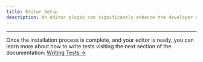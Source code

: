 ```yaml
---
title: Editor Setup
description: An editor plugin can significantly enhance the developer experience when working with Pest PHP. Although most editors have built-in support for Pest PHP, plugins can offer additional functionalities that can streamline and simplify the development process.
---
```


---

Once the installation process is complete, and your editor is ready, you can learn more about how to write tests visiting the next section of the documentation: [Writing Tests →](/docs/writing-tests)
